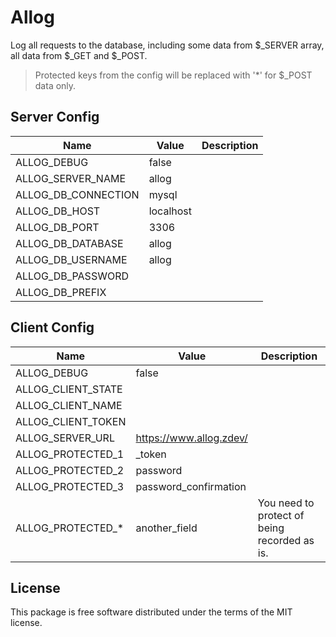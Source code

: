 # Allog

Log all requests to the database, including some data from $_SERVER array, all data from $_GET and $_POST.

> Protected keys from the config will be replaced with '*' for $_POST data only.

## Server Config

| Name | Value | Description |
| --- | --- | --- |
| ALLOG_DEBUG | false |  |
| ALLOG_SERVER_NAME | allog |  |
| ALLOG_DB_CONNECTION | mysql |  |
| ALLOG_DB_HOST | localhost |  |
| ALLOG_DB_PORT | 3306 |  |
| ALLOG_DB_DATABASE | allog |  |
| ALLOG_DB_USERNAME | allog |  |
| ALLOG_DB_PASSWORD |  |  |
| ALLOG_DB_PREFIX |  |  |

## Client Config

| Name | Value | Description |
| --- | --- | --- |
| ALLOG_DEBUG | false |  |
| ALLOG_CLIENT_STATE |  |  |
| ALLOG_CLIENT_NAME |  |  |
| ALLOG_CLIENT_TOKEN |  |  |
| ALLOG_SERVER_URL | https://www.allog.zdev/ |  |
| ALLOG_PROTECTED_1 | _token |  |
| ALLOG_PROTECTED_2 | password |  |
| ALLOG_PROTECTED_3 | password_confirmation |  |
| ALLOG_PROTECTED_* | another_field | You need to protect of being recorded as is. |

## License

This package is free software distributed under the terms of the MIT license.
